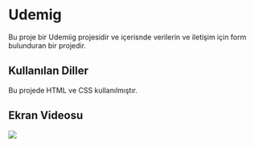 <h1>Udemig</h1>

Bu proje bir Udemiig projesidir ve içerisnde verilerin ve iletişim için form bulunduran bir projedir.

<h2>Kullanılan Diller</h2>

Bu projede HTML ve CSS kullanılmıştır.

<h2>Ekran Videosu</h2>

![](udemig.gif)
